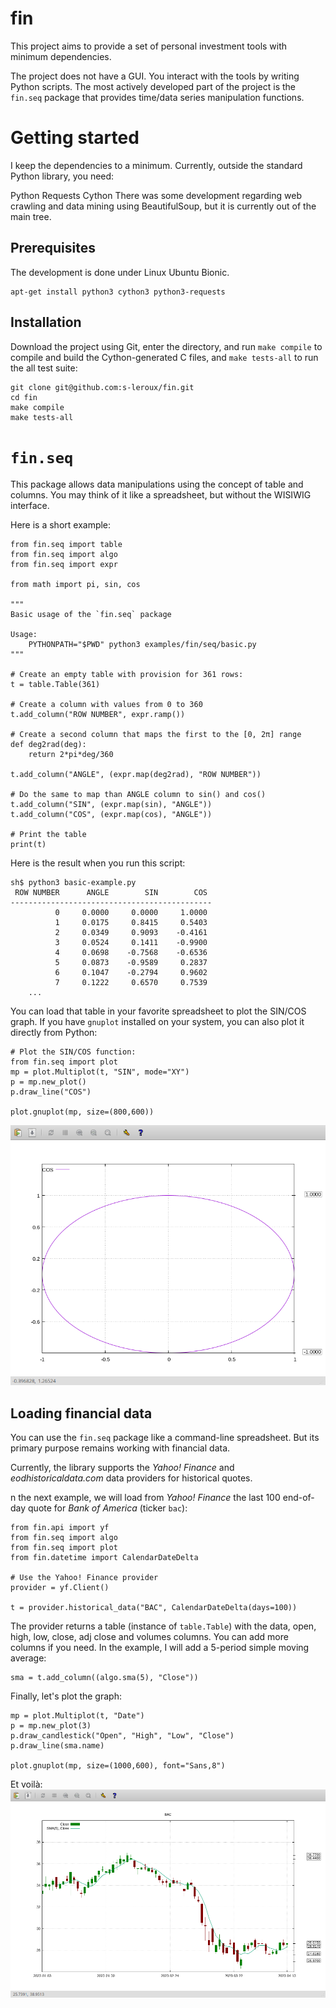 # fin
This project aims to provide a set of personal investment tools with minimum dependencies.

The project does not have a GUI. You interact with the tools by writing Python scripts. The most actively developed part of the project is the `fin.seq` package that provides time/data series manipulation functions.

# Getting started
I keep the dependencies to a minimum. Currently, outside the standard Python library, you need:

Python Requests
Cython
There was some development regarding web crawling and data mining using BeautifulSoup, but it is currently out of the main tree.

## Prerequisites
The development is done under Linux Ubuntu Bionic.

```
apt-get install python3 cython3 python3-requests 
```

## Installation
Download the project using Git, enter the directory, and run `make compile` to compile and build the Cython-generated C files, and `make tests-all` to run the all test suite:

```
git clone git@github.com:s-leroux/fin.git
cd fin
make compile
make tests-all
```

# `fin.seq`
This package allows data manipulations using the concept of table and columns. You may think of it like a spreadsheet, but without the WISIWIG interface.

Here is a short example:
```
from fin.seq import table
from fin.seq import algo
from fin.seq import expr

from math import pi, sin, cos

"""
Basic usage of the `fin.seq` package

Usage:
    PYTHONPATH="$PWD" python3 examples/fin/seq/basic.py
"""

# Create an empty table with provision for 361 rows:
t = table.Table(361)

# Create a column with values from 0 to 360
t.add_column("ROW NUMBER", expr.ramp())

# Create a second column that maps the first to the [0, 2π] range
def deg2rad(deg):
    return 2*pi*deg/360

t.add_column("ANGLE", (expr.map(deg2rad), "ROW NUMBER"))

# Do the same to map than ANGLE column to sin() and cos()
t.add_column("SIN", (expr.map(sin), "ANGLE"))
t.add_column("COS", (expr.map(cos), "ANGLE"))

# Print the table
print(t)
```

Here is the result when you run this script:
```
sh$ python3 basic-example.py
 ROW NUMBER      ANGLE        SIN        COS
---------------------------------------------
          0     0.0000     0.0000     1.0000
          1     0.0175     0.8415     0.5403
          2     0.0349     0.9093    -0.4161
          3     0.0524     0.1411    -0.9900
          4     0.0698    -0.7568    -0.6536
          5     0.0873    -0.9589     0.2837
          6     0.1047    -0.2794     0.9602
          7     0.1222     0.6570     0.7539
    ...
```

You can load that table in your favorite spreadsheet to plot the SIN/COS graph. If you have `gnuplot` installed on your system, you can also plot it directly from Python:
```
# Plot the SIN/COS function:
from fin.seq import plot
mp = plot.Multiplot(t, "SIN", mode="XY")
p = mp.new_plot()
p.draw_line("COS")

plot.gnuplot(mp, size=(800,600))
```

![A basic usage example of `fin.seq` displaying a circle](docs/images/basic.png)

## Loading financial data
You can use the `fin.seq` package like a command-line spreadsheet. But its primary purpose remains working with financial data.

Currently, the library supports the *Yahoo! Finance* and *eodhistoricaldata.com* data providers for historical quotes. 

n the next example, we will load from *Yahoo! Finance* the last 100 end-of-day quote for *Bank of America* (ticker `bac`):
```
from fin.api import yf
from fin.seq import algo
from fin.seq import plot
from fin.datetime import CalendarDateDelta

# Use the Yahoo! Finance provider
provider = yf.Client()

t = provider.historical_data("BAC", CalendarDateDelta(days=100))
```
The provider returns a table (instance of `table.Table`) with the data, open, high, low, close, adj close and volumes columns. You can add more columns if you need. In the example, I will add a 5-period simple moving average:
```
sma = t.add_column((algo.sma(5), "Close"))
```

Finally, let's plot the graph:
```
mp = plot.Multiplot(t, "Date")
p = mp.new_plot(3)
p.draw_candlestick("Open", "High", "Low", "Close")
p.draw_line(sma.name)

plot.gnuplot(mp, size=(1000,600), font="Sans,8")
```
Et voilà:
![A candlestick plot of the last 100 daily quotations for Bank of America](docs/images/candlesticks.png)
